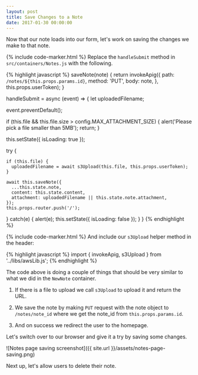 ```yaml
---
layout: post
title: Save Changes to a Note
date: 2017-01-30 00:00:00
---
```


Now that our note loads into our form, let's work on saving the changes we make to that note.

{% include code-marker.html %} Replace the `handleSubmit` method in `src/containers/Notes.js` with the following.

{% highlight javascript %}
saveNote(note) {
  return invokeApig({
    path: `/notes/${this.props.params.id}`,
    method: 'PUT',
    body: note,
  }, this.props.userToken);
}

handleSubmit = async (event) => {
  let uploadedFilename;

  event.preventDefault();

  if (this.file && this.file.size > config.MAX_ATTACHMENT_SIZE) {
    alert('Please pick a file smaller than 5MB');
    return;
  }

  this.setState({ isLoading: true });

  try {

    if (this.file) {
      uploadedFilename = await s3Upload(this.file, this.props.userToken);
    }

    await this.saveNote({
      ...this.state.note,
      content: this.state.content,
      attachment: uploadedFilename || this.state.note.attachment,
    });
    this.props.router.push('/');
  }
  catch(e) {
    alert(e);
    this.setState({ isLoading: false });
  }
}
{% endhighlight %}

{% include code-marker.html %} And include our `s3Upload` helper method in the header:

{% highlight javascript %}
import { invokeApig, s3Upload } from '../libs/awsLib.js';
{% endhighlight %}

The code above is doing a couple of things that should be very similar to what we did in the `NewNote` container.

1. If there is a file to upload we call `s3Upload` to upload it and return the URL.

2. We save the note by making `PUT` request with the note object to `/notes/note_id` where we get the note_id from `this.props.params.id`.

3. And on success we redirect the user to the homepage.

Let's switch over to our browser and give it a try by saving some changes.

![Notes page saving screenshot]({{ site.url }}/assets/notes-page-saving.png)

Next up, let's allow users to delete their note.
